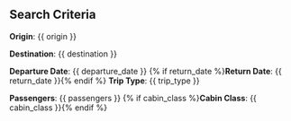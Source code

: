 ## Search Criteria

**Origin**: {{ origin }}

**Destination**: {{ destination }}

**Departure Date**: {{ departure_date }}
{% if return_date %}**Return Date**: {{ return_date }}{% endif %}
**Trip Type**: {{ trip_type }}

**Passengers**: {{ passengers }}
{% if cabin_class %}**Cabin Class**: {{ cabin_class }}{% endif %}